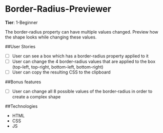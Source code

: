 # Border-Radius-Previewer

**Tier**: 1-Beginner

The border-radius property can have multiple values changed. Preview how the shape looks while changing these values.

##User Stories
 - [ ] User can see a box which has a border-radius property applied to it
 - [ ] User can change the 4 border-radius values that are applied to the box (top-left, top-right, bottom-left, bottom-right)
 - [ ] User can copy the resulting CSS to the clipboard

##Bonus features
 - [ ] User can change all 8 possible values of the border-radius in order to create a complex shape

 ##Technologies

 - HTML
 - CSS
 - JS